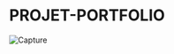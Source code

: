 # PROJET-PORTFOLIO
![Capture](https://user-images.githubusercontent.com/72068188/99869065-70272800-2bc8-11eb-9a3b-da6794add5e8.PNG)
